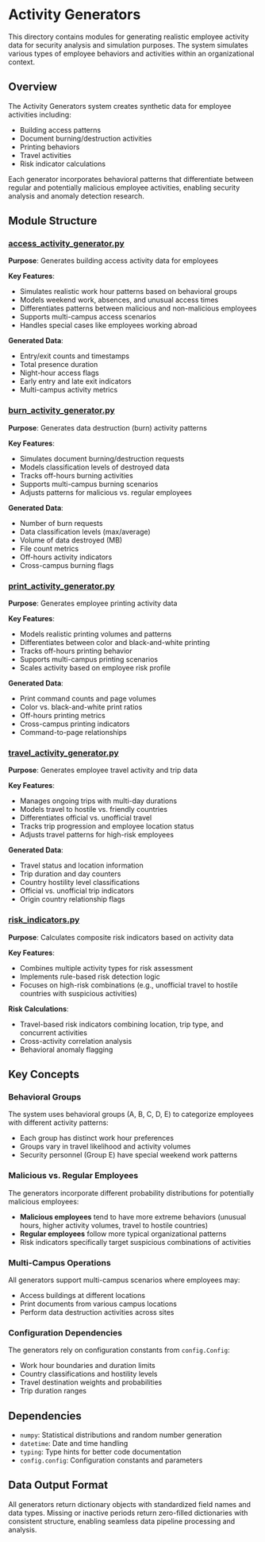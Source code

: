 # Activity Generators

This directory contains modules for generating realistic employee activity data for security analysis and simulation purposes. The system simulates various types of employee behaviors and activities within an organizational context.

## Overview

The Activity Generators system creates synthetic data for employee activities including:
- Building access patterns
- Document burning/destruction activities  
- Printing behaviors
- Travel activities
- Risk indicator calculations

Each generator incorporates behavioral patterns that differentiate between regular and potentially malicious employee activities, enabling security analysis and anomaly detection research.

## Module Structure

### [access_activity_generator.py](./access_activity_generator.py)

**Purpose**: Generates building access activity data for employees

**Key Features**:
- Simulates realistic work hour patterns based on behavioral groups
- Models weekend work, absences, and unusual access times
- Differentiates patterns between malicious and non-malicious employees
- Supports multi-campus access scenarios
- Handles special cases like employees working abroad

**Generated Data**:
- Entry/exit counts and timestamps
- Total presence duration
- Night-hour access flags
- Early entry and late exit indicators
- Multi-campus activity metrics

### [burn_activity_generator.py](./burn_activity_generator.py)

**Purpose**: Generates data destruction (burn) activity patterns

**Key Features**:
- Simulates document burning/destruction requests
- Models classification levels of destroyed data
- Tracks off-hours burning activities
- Supports multi-campus burning scenarios
- Adjusts patterns for malicious vs. regular employees

**Generated Data**:
- Number of burn requests
- Data classification levels (max/average)
- Volume of data destroyed (MB)
- File count metrics
- Off-hours activity indicators
- Cross-campus burning flags

### [print_activity_generator.py](./print_activity_generator.py)

**Purpose**: Generates employee printing activity data

**Key Features**:
- Models realistic printing volumes and patterns
- Differentiates between color and black-and-white printing
- Tracks off-hours printing behavior
- Supports multi-campus printing scenarios
- Scales activity based on employee risk profile

**Generated Data**:
- Print command counts and page volumes
- Color vs. black-and-white print ratios
- Off-hours printing metrics
- Cross-campus printing indicators
- Command-to-page relationships

### [travel_activity_generator.py](./travel_activity_generator.py)

**Purpose**: Generates employee travel activity and trip data

**Key Features**:
- Manages ongoing trips with multi-day durations
- Models travel to hostile vs. friendly countries
- Differentiates official vs. unofficial travel
- Tracks trip progression and employee location status
- Adjusts travel patterns for high-risk employees

**Generated Data**:
- Travel status and location information
- Trip duration and day counters
- Country hostility level classifications
- Official vs. unofficial trip indicators
- Origin country relationship flags

### [risk_indicators.py](./risk_indicators.py)

**Purpose**: Calculates composite risk indicators based on activity data

**Key Features**:
- Combines multiple activity types for risk assessment
- Implements rule-based risk detection logic
- Focuses on high-risk combinations (e.g., unofficial travel to hostile countries with suspicious activities)

**Risk Calculations**:
- Travel-based risk indicators combining location, trip type, and concurrent activities
- Cross-activity correlation analysis
- Behavioral anomaly flagging

## Key Concepts

### Behavioral Groups
The system uses behavioral groups (A, B, C, D, E) to categorize employees with different activity patterns:
- Each group has distinct work hour preferences
- Groups vary in travel likelihood and activity volumes
- Security personnel (Group E) have special weekend work patterns

### Malicious vs. Regular Employees
The generators incorporate different probability distributions for potentially malicious employees:
- **Malicious employees** tend to have more extreme behaviors (unusual hours, higher activity volumes, travel to hostile countries)
- **Regular employees** follow more typical organizational patterns
- Risk indicators specifically target suspicious combinations of activities

### Multi-Campus Operations
All generators support multi-campus scenarios where employees may:
- Access buildings at different locations
- Print documents from various campus locations
- Perform data destruction activities across sites

### Configuration Dependencies
The generators rely on configuration constants from `config.Config`:
- Work hour boundaries and duration limits
- Country classifications and hostility levels  
- Travel destination weights and probabilities
- Trip duration ranges

## Dependencies

- `numpy`: Statistical distributions and random number generation
- `datetime`: Date and time handling
- `typing`: Type hints for better code documentation
- `config.config`: Configuration constants and parameters

## Data Output Format

All generators return dictionary objects with standardized field names and data types. Missing or inactive periods return zero-filled dictionaries with consistent structure, enabling seamless data pipeline processing and analysis.
